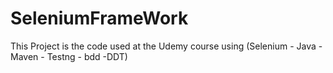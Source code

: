 # SeleniumFrameWork
This Project is the code used at the Udemy course using (Selenium - Java - Maven - Testng - bdd -DDT) 
